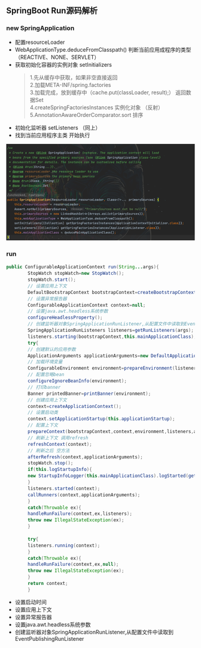 ## SpringBoot Run源码解析

### new SpringApplication

- 配置resourceLoader
- WebApplicationType.deduceFromClasspath() 判断当前应用成程序的类型（REACTIVE、NONE、SERVLET）
- 获取初始化容器的实例对象 setInitializers
  > 1.先从缓存中获取，如果非空直接返回  
  > 2.加载META-INF/spring.factories  
  > 3.加载完成，放到缓存中（cache.put(classLoader, result);） 返回数据Set      
  > 4.createSpringFactoriesInstances 实例化对象 （反射）  
  > 5.AnnotationAwareOrderComparator.sort 排序
- 初始化监听器 setListeners （同上）
- 找到当前应用程序主类 开始执行

![img.png](img.png)

### run

```java
public ConfigurableApplicationContext run(String...args){
        StopWatch stopWatch=new StopWatch();
        stopWatch.start();
        // 设置应用上下文
        DefaultBootstrapContext bootstrapContext=createBootstrapContext();
        // 设置异常报告器
        ConfigurableApplicationContext context=null;
        // 设置java.awt.headless系统参数
        configureHeadlessProperty();
        // 创建监听器对象SpringApplicationRunListener,从配置文件中读取到EventPublishingRunListener
        SpringApplicationRunListeners listeners=getRunListeners(args);
        listeners.starting(bootstrapContext,this.mainApplicationClass);
        try{
        // 创建默认的应用参数
        ApplicationArguments applicationArguments=new DefaultApplicationArguments(args);
        // 加载环境变量
        ConfigurableEnvironment environment=prepareEnvironment(listeners,bootstrapContext,applicationArguments);
        // 配置忽略bean
        configureIgnoreBeanInfo(environment);
        // 打印banner
        Banner printedBanner=printBanner(environment);
        // 创建应用上下文
        context=createApplicationContext();
        // 设置启动类
        context.setApplicationStartup(this.applicationStartup);
        // 配置上下文
        prepareContext(bootstrapContext,context,environment,listeners,applicationArguments,printedBanner);
        // 刷新上下文 调用refresh
        refreshContext(context);
        // 刷新之后 空方法
        afterRefresh(context,applicationArguments);
        stopWatch.stop();
        if(this.logStartupInfo){
        new StartupInfoLogger(this.mainApplicationClass).logStarted(getApplicationLog(),stopWatch);
        }
        listeners.started(context);
        callRunners(context,applicationArguments);
        }
        catch(Throwable ex){
        handleRunFailure(context,ex,listeners);
        throw new IllegalStateException(ex);
        }

        try{
        listeners.running(context);
        }
        catch(Throwable ex){
        handleRunFailure(context,ex,null);
        throw new IllegalStateException(ex);
        }
        return context;
        }
```

- 设置启动时间
- 设置应用上下文
- 设置异常报告器
- 设置java.awt.headless系统参数
- 创建监听器对象SpringApplicationRunListener,从配置文件中读取到EventPublishingRunListener

